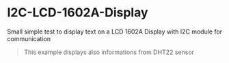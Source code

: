 # I2C-LCD-1602A-Display

Small simple test to display text on a LCD 1602A Display with I2C module for communication

> This example displays also informations from DHT22 sensor
